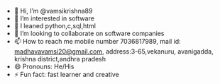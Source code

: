 - 👋 Hi, I’m @vamsikrishna89
- 👀 I’m interested in software
- 🌱 I leaned python,c,sql,html
- 💞️ I’m looking to collaborate on software companies
- 📫 How to reach me mobile number 7036817989, mail id: madhavavamsi20@gmail.com, address:3-65,vekanuru, avanigadda, krishna district,andhra pradesh
- 😄 Pronouns: He/His
- ⚡ Fun fact: fast learner and creative 

<!---
vamsikrishna89/vamsikrishna89 is a ✨ special ✨ repository because its `README.md` (this file) appears on your GitHub profile.
You can click the Preview link to take a look at your changes.
--->
